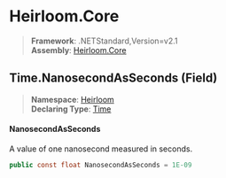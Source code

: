 # Heirloom.Core

> **Framework**: .NETStandard,Version=v2.1  
> **Assembly**: [Heirloom.Core][0]

## Time.NanosecondAsSeconds (Field)

> **Namespace**: [Heirloom][0]  
> **Declaring Type**: [Time][1]

#### NanosecondAsSeconds

A value of one nanosecond measured in seconds.

```cs
public const float NanosecondAsSeconds = 1E-09
```

[0]: ../../../Heirloom.Core.md
[1]: ../Time.md
